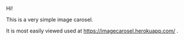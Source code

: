 Hi!

This is a very simple image carosel.

It is most easily viewed used at https://imagecarosel.herokuapp.com/ . 
